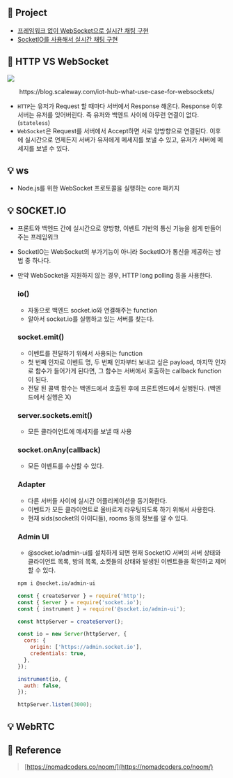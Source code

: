 ## 📌 Project

- [프레임워크 없이 WebSocket으로 실시간 채팅 구현](https://github.com/DINGUNOTE/Noom/tree/main/vanilla)
- [SocketIO를 사용해서 실시간 채팅 구현](https://github.com/DINGUNOTE/Noom/tree/main/socketio)

## 🤔 HTTP VS WebSocket

<img style="display:block;margin:0 auto;" src="https://blog.scaleway.com/content/images/2021/02/websockets-bigger-4.png">
<p style="text-align:center;">https://blog.scaleway.com/iot-hub-what-use-case-for-websockets/</p>

- `HTTP`는 유저가 Request 할 때마다 서버에서 Response 해온다. Response 이후 서버는 유저를 잊어버린다. 즉 유저와 백엔드 사이에 아무런 연결이 없다.(`stateless`)
- `WebSocket`은 Request를 서버에서 Accept하면 서로 양방향으로 연결된다. 이후에 실시간으로 언제든지 서버가 유저에게 메세지를 보낼 수 있고, 유저가 서버에 메세지를 보낼 수 있다.

## 💡 ws

- Node.js를 위한 WebSocket 프로토콜을 실행하는 core 패키지

## 💡 SOCKET.IO

- 프론트와 백엔드 간에 실시간으로 양방향, 이벤트 기반의 통신 기능을 쉽게 만들어주는 프레임워크
- SocketIO는 WebSocket의 부가기능이 아니라 SocketIO가 통신을 제공하는 방법 중 하나다.
- 만약 WebSocket을 지원하지 않는 경우, HTTP long polling 등을 사용한다.

  ### io()

  - 자동으로 백엔드 socket.io와 연결해주는 function
  - 알아서 socket.io를 실행하고 있는 서버를 찾는다.

  ### socket.emit()

  - 이벤트를 전달하기 위해서 사용되는 function
  - 첫 번째 인자로 이벤트 명, 두 번째 인자부터 보내고 싶은 payload, 마지막 인자로 함수가 들어가게 된다면, 그 함수는 서버에서 호출하는 callback function이 된다.
  - 전달 된 콜백 함수는 백엔드에서 호출된 후에 프론트엔드에서 실행된다. (백엔드에서 실행은 X)

  ### server.sockets.emit()

  - 모든 클라이언트에 메세지를 보낼 때 사용

  ### socket.onAny(callback)

  - 모든 이벤트를 수신할 수 있다.

  ### Adapter

  - 다른 서버들 사이에 실시간 어플리케이션을 동기화한다.
  - 이벤트가 모든 클라이언트로 올바르게 라우팅되도록 하기 위해서 사용한다.
  - 현재 sids(socket의 아이디들), rooms 등의 정보를 알 수 있다.

  ### Admin UI

  - @socket.io/admin-ui를 설치하게 되면 현재 SocketIO 서버의 서버 상태와 클라이언트 목록, 방의 목록, 소켓들의 상태와 발생된 이벤트들을 확인하고 제어할 수 있다.

  ```bash
  npm i @socket.io/admin-ui
  ```

  ```javascript
  const { createServer } = require('http');
  const { Server } = require('socket.io');
  const { instrument } = require('@socket.io/admin-ui');

  const httpServer = createServer();

  const io = new Server(httpServer, {
    cors: {
      origin: ['https://admin.socket.io'],
      credentials: true,
    },
  });

  instrument(io, {
    auth: false,
  });

  httpServer.listen(3000);
  ```

## 💡 WebRTC

## 📌 Reference

> [https://nomadcoders.co/noom/](https://nomadcoders.co/noom/)
